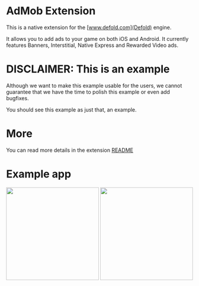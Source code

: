 # AdMob Extension

This is a native extension for the [www.defold.com](Defold) engine.

It allows you to add ads to your game on both iOS and Android.
It currently features Banners, Interstitial, Native Express and Rewarded Video ads.

# DISCLAIMER: This is an example

Although we want to make this example usable for the users, we cannot guarantee that
we have the time to polish this example or even add bugfixes.

You should see this example as just that, an example.

# More

You can read more details in the extension [README](./admob/README.md)

# Example app

<img src="https://github.com/defold/extension-admob/blob/master/main/images/android-interstitial.png" width="250" />
<img src="https://github.com/defold/extension-admob/blob/master/main/images/android-banner.png" width="250" />
